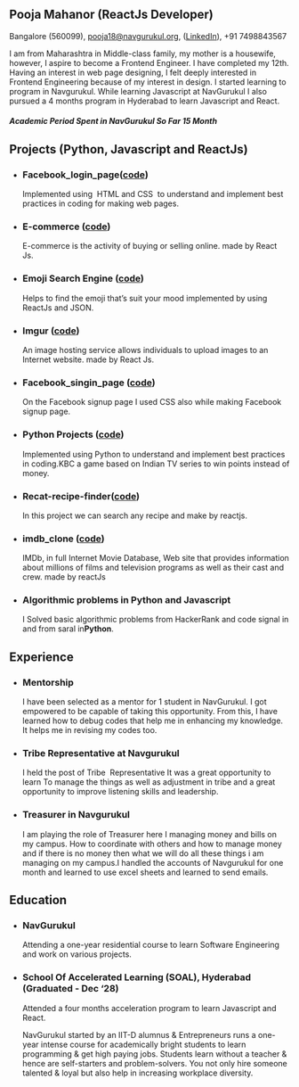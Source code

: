 ## Pooja Mahanor (ReactJs Developer)  
Bangalore (560099),
pooja18@navgurukul.org,
([LinkedIn](https://www.linkedin.com/in/pooja-mahanor-9a0021182/)),
+91 7498843567


I am from Maharashtra in  Middle-class family, my mother is a housewife, however, I aspire to become a Frontend Engineer. I have completed my 12th. Having an interest in web page designing, I felt deeply interested in Frontend Engineering because of my interest in design. I started learning to program in Navgurukul. While learning Javascript at NavGurukul I also pursued a 4 months program in Hyderabad to learn Javascript and React.
##### Academic Period Spent in **NavGurukul** So Far   **15 Month**

## Projects (Python, Javascript and ReactJs)
- ### **Facebook_login_page([code](https://github.com/mahanor123/facebook_login_page))**
   Implemented using ​ HTML and CSS ​ to understand and implement best practices in coding for making web pages.
- ### **E-commerce​ ([code](https://github.com/mahanor123/E_commerce))**
   E-commerce is the activity of buying or selling online. made by React Js.
- ### **Emoji Search Engine ([code](https://github.com/mahanor123/emoji-search-react-filter))**
  Helps to find the emoji that’s suit your mood implemented by using ReactJs and JSON. 
- ### **Imgur ([code](https://github.com/mahanor123/imgur))**
  An image hosting service allows individuals to upload images to an Internet website. made by React Js.
- ### **Facebook​_singin_page (​[​code](https://github.com/mahanor123/facebook_singup_page))**
  On the Facebook signup page I used CSS also while making Facebook signup page.
- ### **Python Projects ([​code](https://github.com/mahanor123/python_small_project))**
  Implemented using Python to understand and implement best practices in coding.KBC a game based on Indian TV series to win points instead of money.
- ### **Recat-recipe-finder([code](https://github.com/mahanor123/Recat-recipe-finder))**
  In this project we can search any recipe and make by reactjs.
- ### **imdb_clone ([code](https://github.com/mahanor123/imdb_clone))**
  IMDb, in full Internet Movie Database, Web site that provides information about millions of films and television programs as well as their cast and crew. made by reactJs
- ### **Algorithmic problems in Python and Javascript**
  I Solved basic algorithmic problems from HackerRank and code signal in and from saral in**Python**.

## Experience
- ### **Mentorship**
  I have been selected as a mentor for 1 student in NavGurukul. I got empowered to be capable of taking this opportunity. From this, I have learned how to debug codes that help me in enhancing my knowledge. It helps me in revising my codes too.
- ### **Tribe Representative at Navgurukul**
  I held the post of Tribe ​ Representative It was a great opportunity to learn To manage the things as well as adjustment in tribe and a great opportunity to improve listening skills and leadership.
- ### **Treasurer in Navgurukul**
  I am playing the role of Treasurer here I managing money and bills on my campus. How to coordinate with others and how to manage money and if there is no money then what we will do all these things i am managing on my campus.I handled the accounts of Navgurukul for one month and learned to use excel sheets and learned to send emails.

## Education
- ### **NavGurukul**
  Attending a one-year residential course to learn Software Engineering and work on various projects.

- ### **School Of Accelerated Learning (SOAL), Hyderabad (Graduated - Dec ‘28)**
  Attended a four months acceleration program to learn Javascript and React.
  
  NavGurukul started by an IIT-D alumnus & Entrepreneurs runs a one-year intense course for academically bright students to learn programming & get high paying jobs. Students learn without a teacher & hence are self-starters and problem-solvers. You not only hire someone talented & loyal but also help in increasing workplace diversity.
